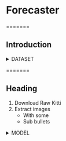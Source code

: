 # Forecaster
=======
## Introduction


<details>
  <summary>DATASET</summary>


  ##### Folder structure

```
F2F
├── configs
├── data
|   ├── KITTI   
|   └── RAW
├── dataset
├── inference
├── model
├── PS
├── runs
└── tools
├── PS
```
  
  ##### Download Raw Kitti
    
    In order to download the entire RAW DATA of KITTI is possible use a script download the zip and create a predefined data structure from each video-clip.

```bash
python tools/download_kitti.py path-to-kitti.text download-folder
```

```
F2F
├── configs
├── data
|   ├── KITTI   
|   └── RAW
|        └── processed
├── dataset
├── inference
├── model
├── PS
├── runs
└── tools
```


  ##### Extract images
  

```bash
python tools/convert_kitti_raw.py download-folder dataset-folder --resize False --percentage 0.7 0.2 0.1
```

```
F2F
├── configs
├── data
|   ├── KITTI 
|   |   ├── output
|   |   ├── test
|   |   ├── training
|   |   ├── validation
|   |   ├── test.json
|   |   ├── train.json
|   |   └── validation.json
|   | 
|   └── RAW
|        └── processed
├── dataset
├── inference
├── model
├── PS
├── runs
└── tools
```



</details>








=======
  
  ## Heading
  1. Download Raw Kitti 
  2. Extract images
     * With some
     * Sub bullets
</details>




<details>
  <summary>MODEL</summary>
  
  ## Heading
  1. Download Raw Kitti 
  2. Extract images
     * With some
     * Sub bullets
  
  
  ## Heading
   1. Download Raw Kitti 
  2. Extract images
     * With some
     * Sub bullets
</details>
